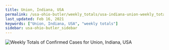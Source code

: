 ```yaml
---
title: Union, Indiana, USA
permalink: /usa-ohio-butler/weekly_totals/usa-indiana-union-weekly_totals.html
last_updated: Feb 16, 2021
keywords: ["Union, Indiana, USA", "weekly totals"]
sidebar: usa-ohio-butler_sidebar
---
```


![Weekly Totals of Confirmed Cases for Union, Indiana, USA](/covid_tracker/images/graphs/usa-indiana-union-weekly_totals_graph.png)
